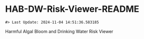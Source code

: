 HAB-DW-Risk-Viewer-README
================

<!-- README.md is generated from README.Rmd. Please edit that file -->

    #> Last Update: 2024-11-04 14:51:36.583185

Harmful Algal Bloom and Drinking Water Risk Viewer
